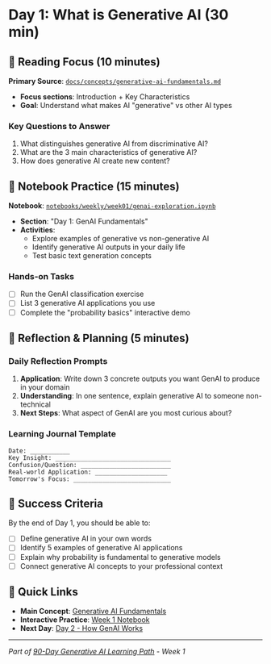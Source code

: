 # Day 1: What is Generative AI (30 min)

## 📖 Reading Focus (10 minutes)

**Primary Source**: [`docs/concepts/generative-ai-fundamentals.md`](../concepts/generative-ai-fundamentals.md)

- **Focus sections**: Introduction + Key Characteristics
- **Goal**: Understand what makes AI "generative" vs other AI types

### Key Questions to Answer

1. What distinguishes generative AI from discriminative AI?
2. What are the 3 main characteristics of generative AI?
3. How does generative AI create new content?

## 🔬 Notebook Practice (15 minutes)

**Notebook**: [`notebooks/weekly/week01/genai-exploration.ipynb`](../../notebooks/weekly/week01/genai-exploration.ipynb)

- **Section**: "Day 1: GenAI Fundamentals"
- **Activities**:
  - Explore examples of generative vs non-generative AI
  - Identify generative AI outputs in your daily life
  - Test basic text generation concepts

### Hands-on Tasks

- [ ] Run the GenAI classification exercise
- [ ] List 3 generative AI applications you use
- [ ] Complete the "probability basics" interactive demo

## 🤔 Reflection & Planning (5 minutes)

### Daily Reflection Prompts

1. **Application**: Write down 3 concrete outputs you want GenAI to produce in your domain
2. **Understanding**: In one sentence, explain generative AI to someone non-technical
3. **Next Steps**: What aspect of GenAI are you most curious about?

### Learning Journal Template

```
Date: ___________
Key Insight: ________________________________
Confusion/Question: _________________________
Real-world Application: ____________________
Tomorrow's Focus: ___________________________
```

## 🎯 Success Criteria

By the end of Day 1, you should be able to:

- [ ] Define generative AI in your own words
- [ ] Identify 5 examples of generative AI applications
- [ ] Explain why probability is fundamental to generative models
- [ ] Connect generative AI concepts to your professional context

## 🔗 Quick Links

- **Main Concept**: [Generative AI Fundamentals](../concepts/generative-ai-fundamentals.md)
- **Interactive Practice**: [Week 1 Notebook](../../notebooks/weekly/week01/genai-exploration.ipynb)
- **Next Day**: [Day 2 - How GenAI Works](day02-genai-overview.md)

---
*Part of [90-Day Generative AI Learning Path](../learning-path-90-days.md) - Week 1*

